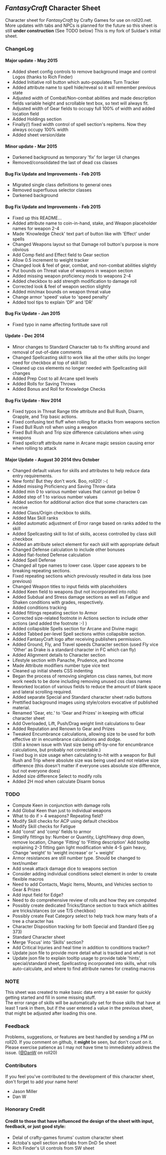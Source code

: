 ## _FantasyCraft_ Character Sheet

Character sheet for _FantasyCraft_ by Crafty Games for use on roll20.net.  More updates with tabs and NPCs is planned for the future so this sheet is still **under construction** (See TODO below)
This is my fork of Suldae's initial sheet.

### ChangeLog

#### Major update - May 2015
* Added sheet config controls to remove background image and control Logos (thanks to Rich Finder)
* Added Initiative roll button which auto-populates Turn Tracker
* Added attribute name to spell hide/reveal so it will remember previous state
* Adjusted width of Combat/Non-combat abilities and made description fields variable height and scrollable text box, so text will always fit.
* Adjusted width of Gear fields to occupy full 100% of width and added location field
* Added Holdings section
* Finally(!) fixed width control of spell section's repitems.  Now they always occupy 100% width
* Added sheet version/date

#### Minor update - Mar 2015
* Darkened background as temporary 'fix' for larger UI changes
* Removed/consolidated the last of dead css classes

#### Bug Fix Update and Improvements - Feb 2015
* Migrated single class definitions to general ones
* Removed superfluous selector classes
* Darkened background

#### Bug Fix Update and Improvements - Feb 2015
* Fixed up this README...
* Added attribute name to coin-in-hand, stake, and Weapon placeholder names for weapon 2-4
* Made 'Knowledge Check' text part of button like with 'Effect' under spells
* Changed Weapons layout so that Damage roll button's purpose is more obvious
* Add Comp field and Effect field to Gear section
* Allow 0.5 increment to weight tracker
* Changed look & feel of gear, combat, and non-combat abilities slightly
* Put bounds on Threat value of weapons in weapon section
* Added missing weapon proficiency mods to weapons 2-4
* Added checkbox to add strength modification to damage roll
* Corrected look & feel of weapon section slightly
* Added min/max bounds on weapon threat value
* Change armor 'speed' value to 'speed penalty'
* Added tool tips to explain 'DP' and 'DR'


#### Bug Fix Update - Jan 2015
* Fixed typo in name affecting fortitude save roll

#### Update - Dec 2014
* Minor changes to Standard Character tab to fix shifting around and removal of out-of-date comments
* Changed Spellcasting skill to work like all the other skills (no longer need for checkbox at top of skill list)
* Cleaned up css elements no longer needed with Spellcasting skill changes
* Added Prep Cost to all Arcane spell levels
* Added Rolls for Saving Throws
* Added Bonus and Roll for Knowledge Checks

#### Bug Fix Update - Nov 2014
* Fixed typos in Threat Range title attribute and Bull Rush, Disarm, Grapple, and Trip basic actions.
* Fixed confusing text fluff when rolling for attacks from weapons section
* Fixed Bull Rush roll when using a weapon
* Fixed Bull Rush and Trip size difference calculations when using weapons
* Fixed spellcraft attribute name in Arcane magic session causing error when rolling to attack

#### Major Update - August 30 2014 thru October 
* Changed default values for skills and attributes to help reduce data entry requirements.
* New fonts!  But they don't work.  Boo, roll20! :-(
* Added missing Proficiency and Saving Throw data
* Added min 0 to various number values that cannot go below 0
* Added step of 1 to various number values
* Added section for additional action dice that some characters can receive
* Added Class/Origin checkbox to skills.
* Added Max Skill ranks
* Added automatic adjustment of Error range based on ranks added to the skill
* Added Spellcasting skill to list of skills, access controlled by class skill checkbox
* Added an attribute select element for each skill with appropriate default
* Changed Defense calculation to include other bonuses
* Added flat-footed Defense calculation
* Added Spell Defense
* Changed all type names to lower case.  Upper case appears to be breaking repeating sections.
* Fixed repeating sections which previously resulted in data loss (see previous)
* Changed Weapon titles to input fields with placeholders
* Added Keen field to weapons (but not incorporated into rolls)
* Added Subdual and Stress damage sections as well as Fatigue and Shaken conditions with grades, respectively.
* Added conditions tracking
* Added fittings repeating section to Armor
* Corrected size-related footnote in Actions section to include other actions (and added the footnote :-) )
* Added collapsible Spells section for Arcane and Divine magic
* Added Tabbed per-level Spell sections within collapsible section.
* Added FantasyCraft logo after receiving publishers permission.
* Added Ground, Fly, and Travel speeds Character section (used Fly vice 'Other' as Drake is a standard character in FC which can fly)
* Added Alignment details to Character section
* Lifestyle section with Panache, Prudence, and Income
* Made Attribute modifiers number type vice text
* Cleaned up initial sheets CSS indenting
* Began the process of removing singleton css class names, but more work needs to be done including removing unused css class names
* Reworked location of various fields to reduce the amount of blank space and lateral scrolling required.
* Added separate Special and Standard character sheet radio buttons
* Prettified background images using style/colors evocative of published material. 
* Renamed 'Gear, etc.' to 'Gear and Prizes' in keeping with official character sheet
* Add Overloaded, Lift, Push/Drag weight limit calculations to Gear
* Added Reputation and Renown to Gear and Prizes
* Tweaked Encumbrance calculations, allowing size to be used for both effective str in encumbrance calculations and dodge.  
  (Still a known issue with Vast size being off-by-one for encumbrance calculations, but probably not correctable.)
* Fixed bug in size usage when calculating to-hit with a weapon for Bull Rush and Trip where absolute size was being used and not relative size difference (this doesn't matter if everyone uses absolute size difference, but not everyone does)
* Added size difference Select to modify rolls
* Added 2H mod when calculate Disarm bonus

### TODO

* Compute Keen in conjunction with damage rolls
* Add Global Keen than just to individual weapons
* What to do if > 4 weapons?  Repeating field?
* Modify Skill checks for ACP using default checkbox
* Modify Skill checks for Fatigue
* Add 'const' and 'comp' fields to armor
* Simplify fittings by: Number or Quantity, Light/Heavy drop down, remove location, Change 'Fitting' to 'Fitting description' 
						Add tooltip explaining 2-3 fitting gain light modification while 4-5 gain heavy, 
						Change 'weight' to 'weight increase' or '+ weight'
* Armor resistances are still number type.  Should be changed to text/number
* Add sneak attack damage dice to weapons section
* Consider adding individual conditions select element in order to create flexible macros
* Need to add Contacts, Magic Items, Mounts, and Vehicles section to Gear & Prizes
* Add input field for Edge?
* Need to do comprehensive review of rolls and how they are computed
* Possibly create dedicated Tricks/Stance section to track which abilities are tricks/stances (or use T/S checkbox)
* Possibly create Feat Category select to help track how many feats of a tree a character has
* Character Disposition tracking for both Special and Standard (See pg 373)
* Standard Character sheet
* Merge 'Focus' into 'Skills' section?
* Add Critical Injuries and heal time in addition to conditions tracker?
* Update json file to provide more detail what is tracked and what is not
* Update json file to explain tooltip usage to provide table 'hints', special/standard sheet, Spellcasting incorporated into skills, what rolls auto-calculate, and where to find attribute names for creating macros


### NOTE

 This sheet was created to make basic data entry a bit easier for quickly getting started and fill in some missing stuff.  
 The error range of skills will be automatically set for those skills that have at least 1 rank in them, but if the user entered a value in the previous sheet, that might be adjusted after loading this one.
 
### Feedback

Problems, suggestions, or features are best handled by sending a PM on roll20.  If you comment on github, it **might** be seen, but don't count on it.  Please exercise patience as I may not have time to immediately address the issue.
([@DanW](https://app.roll20.net/users/256724/danw) on roll20)

### Contributors

If you feel you've contributed to the development of this character sheet, don't forget to add your name here!

* Jason Miller
* Dan W

### Honorary Credit
#### Credit to those that have influenced the design of the sheet with input, feedback, or just good style:
* Delal of crafty-games forums' custom character sheet
* Actoba's spell section and tabs from DnD 5e sheet
* Rich Finder's UI controls from SW sheet

